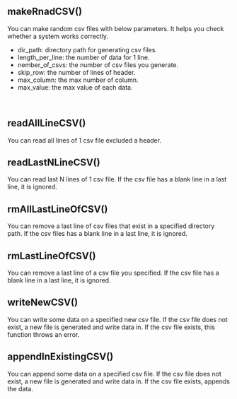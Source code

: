 ## makeRnadCSV()
You can make random csv files with below parameters.
It helps you check whether a system works correctly.

- dir_path: directory path for generating csv files.
- length_per_line: the number of data for 1 line.
- nember_of_csvs: the number of csv files you generate.
- skip_row: the number of lines of header.
- max_column: the max number of column.
- max_value: the max value of each data.
<br>

## readAllLineCSV()
You can read all lines of 1 csv file excluded a header.
<br>

## readLastNLineCSV()
You can read last N lines of 1 csv file.
If the csv file has a blank line in a last line, it is ignored.
<br>

## rmAllLastLineOfCSV()
You can remove a last line of csv files that exist in a specified directory path.
If the csv files has a blank line in a last line, it is ignored.
  

## rmLastLineOfCSV()
You can remove a last line of a csv file you specified.
If the csv file has a blank line in a last line, it is ignored.
  

## writeNewCSV()
You can write some data on a specified new csv file.
If the csv file does not exist, a new file is generated and write data in.
If the csv file exists, this function throws an error.
  

## appendInExistingCSV()
You can append some data on a specified csv file.
If the csv file does not exist, a new file is generated and write data in.
If the csv file exists, appends the data.
